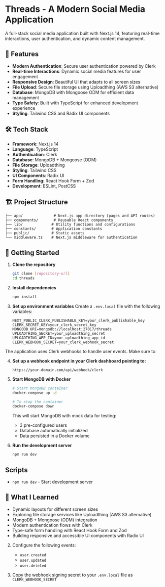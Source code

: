 # Threads - A Modern Social Media Application

A full-stack social media application built with Next.js 14, featuring real-time interactions, user authentication, and dynamic content management.

## 🚀 Features

- **Modern Authentication**: Secure user authentication powered by Clerk
- **Real-time Interactions**: Dynamic social media features for user engagement
- **Responsive Design**: Beautiful UI that adapts to all screen sizes
- **File Upload**: Secure file storage using Uploadthing (AWS S3 alternative)
- **Database**: MongoDB with Mongoose ODM for efficient data management
- **Type Safety**: Built with TypeScript for enhanced development experience
- **Styling**: Tailwind CSS and Radix UI components

## 🛠️ Tech Stack

- **Framework**: Next.js 14
- **Language**: TypeScript
- **Authentication**: Clerk
- **Database**: MongoDB + Mongoose (ODM)
- **File Storage**: Uploadthing
- **Styling**: Tailwind CSS
- **UI Components**: Radix UI
- **Form Handling**: React Hook Form + Zod
- **Development**: ESLint, PostCSS

## 🏗️ Project Structure

```
├── app/              # Next.js app directory (pages and API routes)
├── components/       # Reusable React components
├── lib/             # Utility functions and configurations
├── constants/       # Application constants
├── public/          # Static assets
└── middleware.ts    # Next.js middleware for authentication
```

## 🚀 Getting Started

1. **Clone the repository**

    ```bash
    git clone [repository-url]
    cd threads
    ```

2. **Install dependencies**

    ```bash
    npm install
    ```

3. **Set up environment variables**
   Create a `.env.local` file with the following variables:

    ```
    NEXT_PUBLIC_CLERK_PUBLISHABLE_KEY=your_clerk_publishable_key
    CLERK_SECRET_KEY=your_clerk_secret_key
    MONGODB_URI=mongodb://localhost:27017/threads
    UPLOADTHING_SECRET=your_uploadthing_secret
    UPLOADTHING_APP_ID=your_uploadthing_app_id
    CLERK_WEBHOOK_SECRET=your_clerk_webhook_secret
    ```

The application uses Clerk webhooks to handle user events. Make sure to:

4. **Set up a webhook endpoint in your Clerk dashboard pointing to:**

    ```
    https://your-domain.com/api/webhook/clerk
    ```
    
5. **Start MongoDB with Docker**

    ```bash
    # Start MongoDB container
    docker-compose up -d

    # To stop the container
    docker-compose down
    ```

    This will start MongoDB with mock data for testing:

    - 3 pre-configured users
    - Database automatically initialized
    - Data persisted in a Docker volume

5. **Run the development server**

    ```bash
    npm run dev
    ```

## Scripts

- `npm run dev` - Start development server

## 🎯 What I Learned

- Dynamic layouts for different screen sizes
- Exploring file storage services like Uploadthing (AWS S3 alternative)
- MongoDB + Mongoose (ODM) integration
- Modern authentication flows with Clerk
- Type-safe form handling with React Hook Form and Zod
- Building responsive and accessible UI components with Radix UI


2. Configure the following events:

    - `user.created`
    - `user.updated`
    - `user.deleted`

3. Copy the webhook signing secret to your `.env.local` file as `CLERK_WEBHOOK_SECRET`

